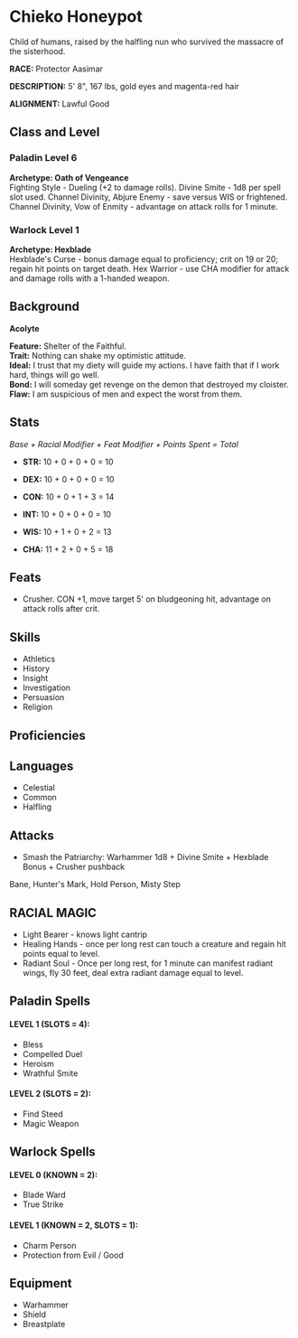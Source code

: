 # Chieko Honeypot 

Child of humans, raised by the halfling nun who survived the massacre of the sisterhood.

**RACE:** Protector Aasimar

**DESCRIPTION:** 5' 8", 167 lbs, gold eyes and magenta-red hair

**ALIGNMENT:** Lawful Good

## Class and Level

### Paladin Level 6
**Archetype: Oath of Vengeance** \
Fighting Style - Dueling (+2 to damage rolls). Divine Smite - 1d8 per spell slot used. Channel Divinity, Abjure Enemy - save versus WIS or frightened. Channel Divinity, Vow of Enmity - advantage on attack rolls for 1 minute.

### Warlock Level 1
**Archetype: Hexblade** \
Hexblade's Curse - bonus damage equal to proficiency; crit on 19 or 20; regain hit points on target death. Hex Warrior - use CHA modifier for attack and damage rolls with a 1-handed weapon.

## Background

**Acolyte**

**Feature:** Shelter of the Faithful. \
**Trait:** Nothing can shake my optimistic attitude. \
**Ideal:** I trust that my diety will guide my actions. I have faith that if I work hard, things will go well. \
**Bond:** I will someday get revenge on the demon that destroyed my cloister. \
**Flaw:** I am suspicious of men and expect the worst from them.

## Stats

*Base + Racial Modifier + Feat Modifier + Points Spent = Total*

* **STR:** 10 + 0 + 0 + 0 = 10

* **DEX:** 10 + 0 + 0 + 0 = 10

* **CON:** 10 + 0 + 1 + 3 = 14

* **INT:** 10 + 0 + 0 + 0 = 10

* **WIS:** 10 + 1 + 0 + 2 = 13

* **CHA:** 11 + 2 + 0 + 5 = 18

## Feats
* Crusher. CON +1, move target 5' on bludgeoning hit, advantage on attack rolls after crit.

## Skills
* Athletics
* History
* Insight
* Investigation
* Persuasion
* Religion

## Proficiencies

## Languages
* Celestial
* Common
* Halfling

## Attacks
* Smash the Patriarchy: Warhammer 1d8 + Divine Smite + Hexblade Bonus + Crusher pushback 

Bane, Hunter's Mark, Hold Person, Misty Step

## RACIAL MAGIC
* Light Bearer - knows light cantrip
* Healing Hands - once per long rest can touch a creature and regain hit points equal to level.
* Radiant Soul - Once per long rest, for 1 minute can manifest radiant wings, fly 30 feet, deal extra radiant damage equal to level.

## Paladin Spells

#### LEVEL 1 (SLOTS = 4):
* Bless
* Compelled Duel
* Heroism
* Wrathful Smite

#### LEVEL 2 (SLOTS = 2):
* Find Steed
* Magic Weapon

## Warlock Spells

#### LEVEL 0 (KNOWN = 2):
* Blade Ward
* True Strike

#### LEVEL 1 (KNOWN = 2, SLOTS = 1):
* Charm Person
* Protection from Evil / Good

## Equipment
* Warhammer
* Shield
* Breastplate
